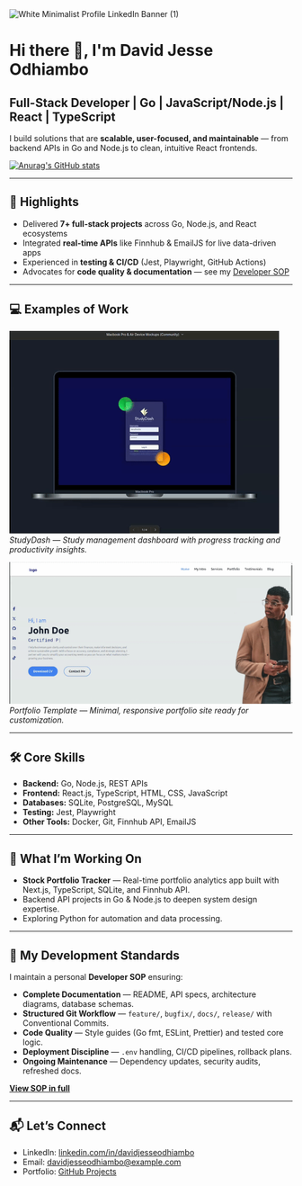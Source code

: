 <img width="2000" height="600" alt="White Minimalist Profile LinkedIn Banner (1)" src="https://github.com/user-attachments/assets/6002fe34-8f28-43da-990b-1be1539bfeeb" />

# Hi there 👋, I'm David Jesse Odhiambo  
## Full-Stack Developer | Go | JavaScript/Node.js | React | TypeScript

I build solutions that are **scalable, user-focused, and maintainable** — from backend APIs in Go and Node.js to clean, intuitive React frontends.

[![Anurag's GitHub stats](https://github-readme-stats.vercel.app/api?username=DavJesse)](https://github.com/anuraghazra/github-readme-stats)

---

## 🚀 Highlights
- Delivered **7+ full-stack projects** across Go, Node.js, and React ecosystems  
- Integrated **real-time APIs** like Finnhub & EmailJS for live data-driven apps  
- Experienced in **testing & CI/CD** (Jest, Playwright, GitHub Actions)  
- Advocates for **code quality & documentation** — see my [Developer SOP](https://github.com/DavJesse/dev-standards)  

---

## 💻 Examples of Work
[![StudyDash](https://github.com/DavJesse/DavJesse/blob/main/studydash.gif)](https://github.com/DavJesse/study-dash)  
*StudyDash — Study management dashboard with progress tracking and productivity insights.*


[![Portfolio Template](https://github.com/DavJesse/DavJesse/blob/main/portfolio.gif)](https://portfolio-templates-five.vercel.app/)  
*Portfolio Template — Minimal, responsive portfolio site ready for customization.*

---

## 🛠 Core Skills
- **Backend:** Go, Node.js, REST APIs  
- **Frontend:** React.js, TypeScript, HTML, CSS, JavaScript  
- **Databases:** SQLite, PostgreSQL, MySQL  
- **Testing:** Jest, Playwright  
- **Other Tools:** Docker, Git, Finnhub API, EmailJS

---

## 📌 What I’m Working On
- **Stock Portfolio Tracker** — Real-time portfolio analytics app built with Next.js, TypeScript, SQLite, and Finnhub API.  
- Backend API projects in Go & Node.js to deepen system design expertise.  
- Exploring Python for automation and data processing.

---

## 📜 My Development Standards
I maintain a personal **Developer SOP** ensuring:
- **Complete Documentation** — README, API specs, architecture diagrams, database schemas.  
- **Structured Git Workflow** — `feature/`, `bugfix/`, `docs/`, `release/` with Conventional Commits.  
- **Code Quality** — Style guides (Go fmt, ESLint, Prettier) and tested core logic.  
- **Deployment Discipline** — `.env` handling, CI/CD pipelines, rollback plans.  
- **Ongoing Maintenance** — Dependency updates, security audits, refreshed docs.  

**[View SOP in full](https://github.com/DavJesse/dev-standards)**

---

## 📬 Let’s Connect
- LinkedIn: [linkedin.com/in/davidjesseodhiambo](https://linkedin.com/in/davidjesseodhiambo)  
- Email: davidjesseodhiambo@example.com  
- Portfolio: [GitHub Projects](https://github.com/DavJesse?tab=repositories)
